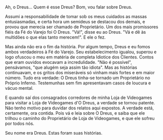 Ah, o Dreus... Quem é esse Dreus? Bom, vou falar sobre Dreus.

Assumi a responsabilidade de tomar sob os meus cuidados as massas entusiasmadas, e certa hora um semideus se destacou dos demais, e provou que merecia ser chamado de Proprietário. Um dos mais promissores fiéis da Fé do Varejo foi O Dreus. "Vá!", disse eu ao Dreus. "Vá e dê às multidões o que elas tanto merecem!". E ele o fez.

Mas ainda não era o fim da história. Por algum tempo, Dreus e eu fomos ambos verdadeiros à Fé do Varejo. Seu estabelecimento igualou, superou e logo ofuscou o meu em matéria de completa Idiotice dos Clientes. Contos que eram ouvidos evocavam a incredulidade. "Não é possível", pensávamos, "que alugém seja assim tão idiota". Mas as histórias continuavam, e os gritos dos miseráveis só vinham mais fortes e em maior número. Tudo era verdade: O Dreus tinha-se tornado um Proprietário no Próprio Inferno. Testemunhas sem fim apresentavam casos de loucura e vácuo mental.

E quando saí dos consagrados corredores de minha Loja de Videogames para visitar a Loja de Videogames d'O Dreus, a verdade se tornou patente. Não tenho motivo para duvidar dos relatos aqui expostos. A verdade está, certamente, ora contida. Pois vá e leia sobre O Dreus, e saiba que ele trilhou o caminho do Proprietário de Loja de Videogames, e que ele sofreu por todos nós.

Seu nome era Dreus. Estas foram suas histórias.
